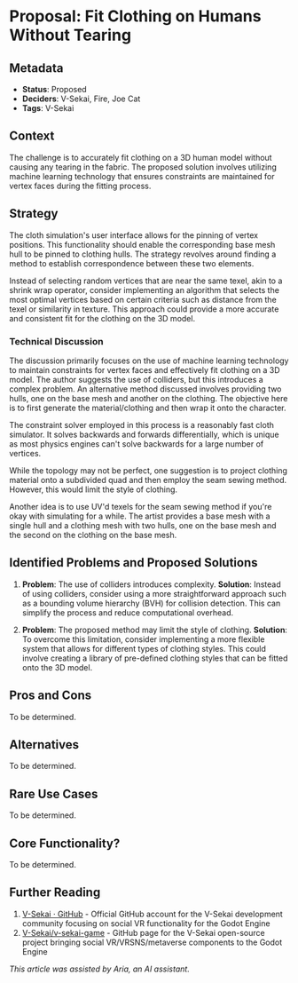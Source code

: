 # Proposal: Fit Clothing on Humans Without Tearing

## Metadata

- **Status**: Proposed
- **Deciders**: V-Sekai, Fire, Joe Cat
- **Tags**: V-Sekai

## Context

The challenge is to accurately fit clothing on a 3D human model without causing any tearing in the fabric. The proposed solution involves utilizing machine learning technology that ensures constraints are maintained for vertex faces during the fitting process.

## Strategy

The cloth simulation's user interface allows for the pinning of vertex positions. This functionality should enable the corresponding base mesh hull to be pinned to clothing hulls. The strategy revolves around finding a method to establish correspondence between these two elements.

Instead of selecting random vertices that are near the same texel, akin to a shrink wrap operator, consider implementing an algorithm that selects the most optimal vertices based on certain criteria such as distance from the texel or similarity in texture. This approach could provide a more accurate and consistent fit for the clothing on the 3D model.

### Technical Discussion

The discussion primarily focuses on the use of machine learning technology to maintain constraints for vertex faces and effectively fit clothing on a 3D model. The author suggests the use of colliders, but this introduces a complex problem. An alternative method discussed involves providing two hulls, one on the base mesh and another on the clothing. The objective here is to first generate the material/clothing and then wrap it onto the character.

The constraint solver employed in this process is a reasonably fast cloth simulator. It solves backwards and forwards differentially, which is unique as most physics engines can't solve backwards for a large number of vertices.

While the topology may not be perfect, one suggestion is to project clothing material onto a subdivided quad and then employ the seam sewing method. However, this would limit the style of clothing.

Another idea is to use UV'd texels for the seam sewing method if you're okay with simulating for a while. The artist provides a base mesh with a single hull and a clothing mesh with two hulls, one on the base mesh and the second on the clothing on the base mesh.

## Identified Problems and Proposed Solutions

1. **Problem**: The use of colliders introduces complexity.
   **Solution**: Instead of using colliders, consider using a more straightforward approach such as a bounding volume hierarchy (BVH) for collision detection. This can simplify the process and reduce computational overhead.

2. **Problem**: The proposed method may limit the style of clothing.
   **Solution**: To overcome this limitation, consider implementing a more flexible system that allows for different types of clothing styles. This could involve creating a library of pre-defined clothing styles that can be fitted onto the 3D model.

## Pros and Cons

To be determined.

## Alternatives

To be determined.

## Rare Use Cases

To be determined.

## Core Functionality?

To be determined.

## Further Reading

1. [V-Sekai · GitHub](https://github.com/v-sekai) - Official GitHub account for the V-Sekai development community focusing on social VR functionality for the Godot Engine
2. [V-Sekai/v-sekai-game](https://github.com/v-sekai/v-sekai-game) - GitHub page for the V-Sekai open-source project bringing social VR/VRSNS/metaverse components to the Godot Engine

_This article was assisted by Aria, an AI assistant._
